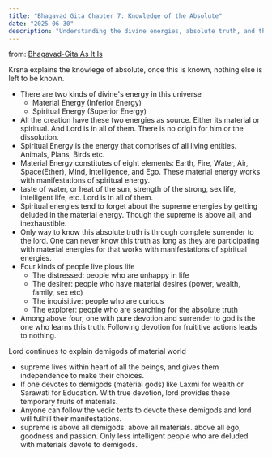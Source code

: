 ```yaml
---
title: "Bhagavad Gita Chapter 7: Knowledge of the Absolute"
date: "2025-06-30"
description: "Understanding the divine energies, absolute truth, and the path of devotion through Chapter 7 of the Bhagavad Gita, where Lord Krishna explains the material and spiritual manifestations of the Supreme"
---
```


from: [Bhagavad-Gita As It Is](https://www.goodreads.com/book/show/991544.Bhagavad_Gita_As_It_Is)


Krsna explains the knowlege of absolute, once this is known, nothing else is left to be known.

- There are two kinds of divine's energy in this universe
	- Material Energy (Inferior Energy)
	- Spiritual Energy (Superior Energy)
- All the creation have these two energies as source. Either its material or spiritual. And Lord is in all of them. There is no origin for him or the dissolution.
- Spiritual Energy is the energy that comprises of all living entities. Animals, Plans, Birds etc.
- Material Energy constitutes of eight elements: Earth, Fire, Water, Air, Space(Ether), Mind, Intelligence, and Ego. These material energy works with manifestations of spiritual energy.
- taste of water, or heat of the sun, strength of the strong, sex life, intelligent life, etc. Lord is in all of them.
- Spiritual energies tend to forget about the supreme energies by getting deluded in the material energy. Though the supreme is above all, and inexhaustible.
- Only way to know this absolute truth is through complete surrender to the lord. One can never know this truth as long as they are participating with material energies for that works with manifestations of spiritual energies.
- Four kinds of people live pious life
	- The distressed: people who are unhappy in life
	- The desirer: people who have material desires (power, wealth, family, sex etc)
	- The inquisitive: people who are curious
	- The explorer: people who are searching for the absolute truth
- Among above four, one with pure devotion and surrender to god is the one who learns this truth. Following devotion for fruititive actions leads to nothing. 

Lord continues to explain demigods of material world
- supreme lives within heart of all the beings, and gives them independence to make their choices. 
- If one devotes to demigods (material gods) like Laxmi for wealth or Sarawati for Education. With true devotion, lord provides these temporary fruits of materials. 
- Anyone can follow the vedic texts to devote these demigods and lord will fullfill their manifestations. 
- supreme is above all demigods. above all materials. above all ego, goodness and passion. Only less intelligent people who are deluded with materials devote to demigods. 